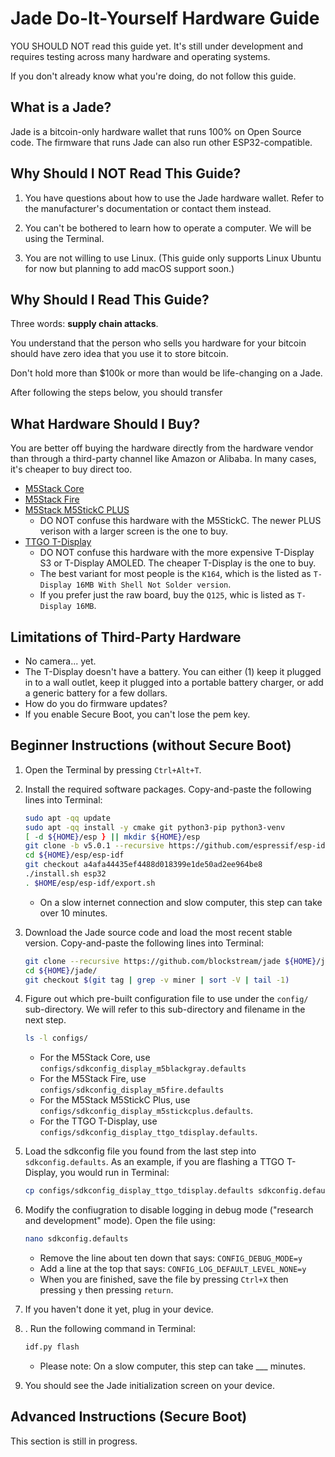 # Jade Do-It-Yourself Hardware Guide

YOU SHOULD NOT read this guide yet. It's still under development and requires testing across many hardware and operating systems.

If you don't already know what you're doing, do not follow this guide.

## What is a Jade?

Jade is a bitcoin-only hardware wallet that runs 100% on Open Source code. The firmware that runs Jade can also run other ESP32-compatible.

## Why Should I NOT Read This Guide?

1. You have questions about how to use the Jade hardware wallet. Refer to the manufacturer's documentation or contact them instead.

2. You can't be bothered to learn how to operate a computer. We will be using the Terminal.

3. You are not willing to use Linux. (This guide only supports Linux Ubuntu for now but planning to add macOS support soon.)

## Why Should I Read This Guide?

Three words: **supply chain attacks**.

You understand that the person who sells you hardware for your bitcoin should have zero idea that you use it to store bitcoin.

Don't hold more than $100k or more than would be life-changing on a Jade.

After following the steps below, you should transfer 

## What Hardware Should I Buy?

You are better off buying the hardware directly from the hardware vendor than through a third-party channel like Amazon or Alibaba. In many cases, it's cheaper to buy direct too.

- [M5Stack Core](https://shop.m5stack.com/products/esp32-basic-core-iot-development-kit-v2-6)
- [M5Stack Fire](https://shop.m5stack.com/products/m5stack-fire-iot-development-kit-psram-v2-6)
- [M5Stack M5StickC PLUS](https://shop.m5stack.com/products/m5stickc-plus-esp32-pico-mini-iot-development-kit)
    - DO NOT confuse this hardware with the M5StickC. The newer PLUS verison with a larger screen is the one to buy.
- [TTGO T-Display](https://www.lilygo.cc/products/lilygo%C2%AE-ttgo-t-display-1-14-inch-lcd-esp32-control-board?variant=42720264683701)
    - DO NOT confuse this hardware with the more expensive T-Display S3 or T-Display AMOLED. The cheaper T-Display is the one to buy.
    - The best variant for most people is the `K164`, which is the listed as `T-Display 16MB With Shell Not Solder version`.
    - If you prefer just the raw board, buy the `Q125`, whic is listed as `T-Display 16MB`.

## Limitations of Third-Party Hardware

- No camera... yet.
- The T-Display doesn't have a battery. You can either (1) keep it plugged in to a wall outlet, keep it plugged into a portable battery charger, or add a generic battery for a few dollars.
- How do you do firmware updates?
- If you enable Secure Boot, you can't lose the pem key.

## Beginner Instructions (without Secure Boot)

1. Open the Terminal by pressing `Ctrl+Alt+T`.

2. Install the required software packages. Copy-and-paste the following lines into Terminal:
    ```bash
    sudo apt -qq update
    sudo apt -qq install -y cmake git python3-pip python3-venv
    [ -d ${HOME}/esp } || mkdir ${HOME}/esp
    git clone -b v5.0.1 --recursive https://github.com/espressif/esp-idf.git ${HOME}/esp/esp-idf/
    cd ${HOME}/esp/esp-idf
    git checkout a4afa44435ef4488d018399e1de50ad2ee964be8
    ./install.sh esp32
    . $HOME/esp/esp-idf/export.sh
    ```
    - On a slow internet connection and slow computer, this step can take over 10 minutes. 
  
3. Download the Jade source code and load the most recent stable version. Copy-and-paste the following lines into Terminal:
    ```bash
    git clone --recursive https://github.com/blockstream/jade ${HOME}/jade/
    cd ${HOME}/jade/
    git checkout $(git tag | grep -v miner | sort -V | tail -1)
    ```
  
4. Figure out which pre-built configuration file to use under the `config/` sub-directory. We will refer to this sub-directory and filename in the next step.
    ```bash
    ls -l configs/
    ```
    - For the M5Stack Core, use `configs/sdkconfig_display_m5blackgray.defaults`
    - For the M5Stack Fire, use `configs/sdkconfig_display_m5fire.defaults`
    - For the M5Stack M5StickC Plus, use `configs/sdkconfig_display_m5stickcplus.defaults`.
    - For the TTGO T-Display, use `configs/sdkconfig_display_ttgo_tdisplay.defaults`.

5. Load the sdkconfig file you found from the last step into `sdkconfig.defaults`. As an example, if you are flashing a TTGO T-Display, you would run in Terminal:
    ```bash
    cp configs/sdkconfig_display_ttgo_tdisplay.defaults sdkconfig.defaults
    ```

6. Modify the confiugration to disable logging in debug mode ("research and development" mode). Open the file using:
    ```bash
    nano sdkconfig.defaults
    ```
    - Remove the line about ten down that says: `CONFIG_DEBUG_MODE=y`
    - Add a line at the top that says: `CONFIG_LOG_DEFAULT_LEVEL_NONE=y`
    - When you are finished, save the file by pressing `Ctrl+X` then pressing `y` then pressing `return`.
  
7. If you haven't done it yet, plug in your device.

8. . Run the following command in Terminal:
    ```bash
    idf.py flash
    ```
    - Please note: On a slow computer, this step can take ___ minutes.

8. You should see the Jade initialization screen on your device.

## Advanced Instructions (Secure Boot)

This section is still in progress.

